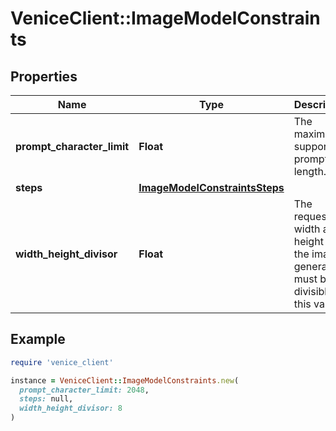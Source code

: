 # VeniceClient::ImageModelConstraints

## Properties

| Name | Type | Description | Notes |
| ---- | ---- | ----------- | ----- |
| **prompt_character_limit** | **Float** | The maximum supported prompt length. |  |
| **steps** | [**ImageModelConstraintsSteps**](ImageModelConstraintsSteps.md) |  |  |
| **width_height_divisor** | **Float** | The requested width and height of the image generation must be divisible by this value. |  |

## Example

```ruby
require 'venice_client'

instance = VeniceClient::ImageModelConstraints.new(
  prompt_character_limit: 2048,
  steps: null,
  width_height_divisor: 8
)
```

